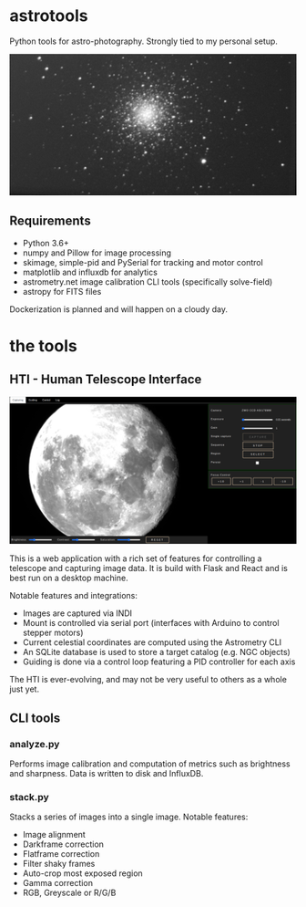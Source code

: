 # astrotools

Python tools for astro-photography. Strongly tied to my personal setup.

![M3](m3.jpg?raw=true "M3 - Globular Cluster")

## Requirements

 - Python 3.6+
 - numpy and Pillow for image processing
 - skimage, simple-pid and PySerial for tracking and motor control
 - matplotlib and influxdb for analytics
 - astrometry.net image calibration CLI tools (specifically solve-field)
 - astropy for FITS files

Dockerization is planned and will happen on a cloudy day.

# the tools

## HTI - Human Telescope Interface

![HTI](hti.png?raw=true "HTI - Capturing tab")

This is a web application with a rich set of features for controlling a telescope and capturing image data. It is build with Flask and React and is best run on a desktop machine.

Notable features and integrations:
- Images are captured via INDI
- Mount is controlled via serial port (interfaces with Arduino to control stepper motors)
- Current celestial coordinates are computed using the Astrometry CLI
- An SQLite database is used to store a target catalog (e.g. NGC objects)
- Guiding is done via a control loop featuring a PID controller for each axis

The HTI is ever-evolving, and may not be very useful to others as a whole just yet.

## CLI tools

### analyze.py

Performs image calibration and computation of metrics such as brightness and sharpness. Data is written to disk and InfluxDB.

### stack.py

Stacks a series of images into a single image. Notable features:
- Image alignment
- Darkframe correction
- Flatframe correction
- Filter shaky frames
- Auto-crop most exposed region
- Gamma correction
- RGB, Greyscale or R/G/B

